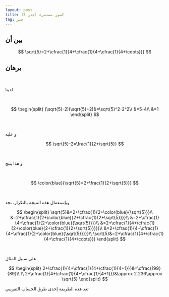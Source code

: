 ```yaml
---
layout: post
title: كسور مستمرة (جذر 5)
tag: جبر
---
```


## بين أن

$$
\sqrt{5}=2+\cfrac{1}{4+\cfrac{1}{4+\cfrac{1}{4+\cdots}}}
$$


## برهان

<br>

لدينا

<br>

$$
\begin{split}
(\sqrt{5}-2)(\sqrt{5}+2)&=\sqrt{5}^2-2^2\\
&=5-4\\
&=1
\end{split}
$$

<br>

 و عليه
<br>

$$
\sqrt{5}-2=\frac{1}{2+\sqrt{5}}
$$

<br>

و هذا ينتج

<br>

$$
\color{blue}{\sqrt{5}=2+\frac{1}{2+\sqrt{5}}}
$$

<br>

وبإستعمال هذه النتيجة بالتكرار، نجد

$$
\begin{split}
\sqrt{5}&=2+\cfrac{1}{2+\color{blue}{\sqrt{5}}}\\
&=2+\cfrac{1}{2+\color{blue}{2+\cfrac{1}{2+\sqrt{5}}}}\\
&=2+\cfrac{1}{4+\cfrac{1}{2+\color{blue}{\sqrt{5}}}}\\
&=2+\cfrac{1}{4+\cfrac{1}{2+\color{blue}{2+\cfrac{1}{2+\sqrt{5}}}}}\\
&=2+\cfrac{1}{4+\cfrac{1}{4+\cfrac{1}{2+\color{blue}{\sqrt{5}}}}}\\
\sqrt{5}&=2+\cfrac{1}{4+\cfrac{1}{4+\cfrac{1}{4+\cdots}}}
\end{split}
$$

<br>

على سبيل المثال

$$
\begin{split}
2+\cfrac{1}{4+\cfrac{1}{4+\cfrac{1}{4+1}}}&=\cfrac{199}{89}\\ \\
2+\cfrac{1}{4+\cfrac{1}{4+\cfrac{1}{4+1}}}&\approx 2.236\approx \sqrt{5}
\end{split}
$$

تعد هذه الطريقة إحدى طرق الحساب التقريبي






